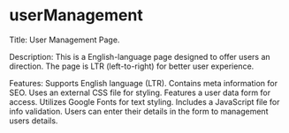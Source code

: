 # userManagement


Title: User Management Page.

Description:
This is a English-language page designed to offer users an direction. 
The page is LTR (left-to-right) for better user experience.

Features:
Supports English language (LTR).
Contains meta information for SEO.
Uses an external CSS file for styling.
Features a user data form for access.
Utilizes Google Fonts for text styling.
Includes a JavaScript file for info validation.
Users can enter their details in the form to management users details.
